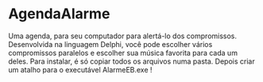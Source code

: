 # AgendaAlarme
Uma agenda, para seu computador para alertá-lo dos compromissos. 
Desenvolvida na linguagem Delphi, você pode escolher vários compromissos 
paralelos e escolher sua música favorita para cada um deles.
Para instalar, é só copiar todos os arquivos numa pasta. Depois criar um 
atalho para o executável AlarmeEB.exe !
